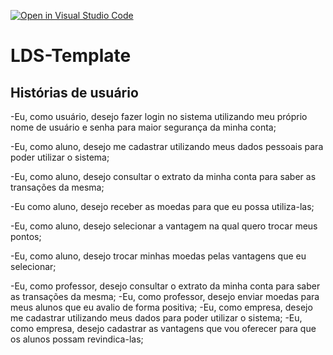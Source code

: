 [![Open in Visual Studio Code](https://classroom.github.com/assets/open-in-vscode-c66648af7eb3fe8bc4f294546bfd86ef473780cde1dea487d3c4ff354943c9ae.svg)](https://classroom.github.com/online_ide?assignment_repo_id=10767369&assignment_repo_type=AssignmentRepo)
# LDS-Template

## Histórias de usuário
-Eu, como usuário, desejo fazer login no sistema utilizando meu próprio nome de usuário e senha para maior segurança da minha conta;

-Eu, como aluno, desejo me cadastrar utilizando meus dados pessoais para poder utilizar o sistema;

-Eu, como aluno, desejo consultar o extrato da minha conta para saber as transações da mesma;

-Eu como aluno, desejo receber as moedas para que eu possa utiliza-las;

-Eu, como aluno, desejo selecionar a vantagem na qual quero trocar meus pontos;

-Eu, como aluno, desejo trocar minhas moedas pelas vantagens que eu selecionar;

-Eu, como professor, desejo consultar o extrato da minha conta para saber as transações da mesma;
-Eu, como professor, desejo enviar moedas para meus alunos que eu avalio de forma positiva;
-Eu, como empresa, desejo me cadastrar utilizando meus dados para poder utilizar o sistema;
-Eu, como empresa, desejo cadastrar as vantagens que vou oferecer para que os alunos possam revindica-las;


